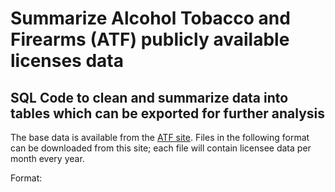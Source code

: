 # Summarize Alcohol Tobacco and Firearms (ATF) publicly available licenses data
## SQL Code to clean and summarize data into tables which can be exported for further analysis

The base data is available from the [ATF site](https://www.atf.gov/firearms/listing-federal-firearms-licensees). Files in the following format
can be downloaded from this site; each file will contain licensee data per month every year. 

Format:


